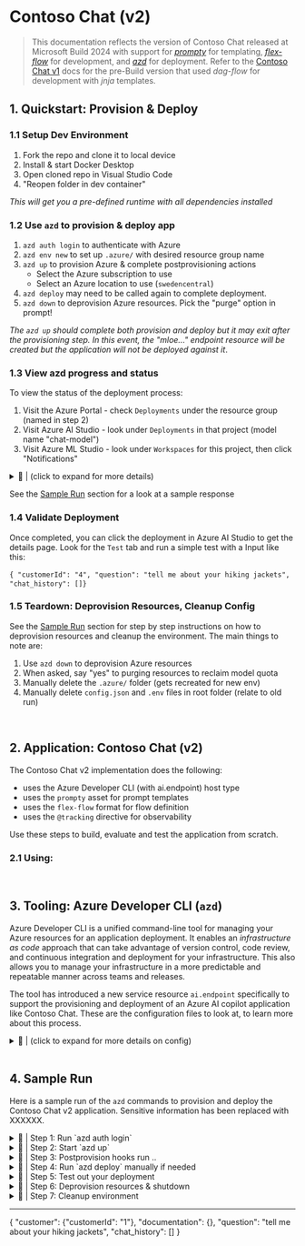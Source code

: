 # Contoso Chat (v2)

> This documentation reflects the version of Contoso Chat released at Microsoft Build 2024 with support for [_prompty_](https://microsoft.github.io/promptflow/tutorials/prompty-quickstart.html) for templating, [_flex-flow_](https://microsoft.github.io/promptflow/tutorials/flex-flow-quickstart.html) for development, and [_azd_](https://learn.microsoft.com/en-us/azure/developer/azure-developer-cli/) for deployment. Refer to the [Contoso Chat v1](./README-v1.md) docs for the pre-Build version that used _dag-flow_ for development with _jnja_ templates.

## 1. Quickstart: Provision & Deploy

### 1.1 Setup Dev Environment
1. Fork the repo and clone it to local device
1. Install & start Docker Desktop 
1. Open cloned repo in Visual Studio Code
1. "Reopen folder in dev container" 

_This will get you a pre-defined runtime with all dependencies installed_

### 1.2 Use `azd` to provision & deploy app
1. `azd auth login` to authenticate with Azure
1. `azd env new` to set up `.azure/` with desired resource group name
1. `azd up` to provision Azure & complete postprovisioning actions
    - Select the Azure subscription to use
    - Select an Azure location to use (`swedencentral`)
1. `azd deploy` may need to be called again to complete deployment.
1. `azd down` to deprovision Azure resources. Pick the "purge" option in prompt!

_The `azd up` should complete both provision and deploy but it may exit after the provisioning step. In this event, the "mloe..." endpoint resource will be created but the application will not be deployed against it_.

### 1.3 View azd progress and status
To view the status of the deployment process:
1. Visit the Azure Portal - check `Deployments` under the resource group (named in step 2)
1. Visit Azure AI Studio - look under `Deployments` in that project (model name "chat-model")
1. Visit Azure ML Studio - look under `Workspaces` for this project, then click "Notifications"

<details>
<summary> 🌟 | (click to expand for more details) </summary>
The first item will give you status of _Resource_ deployments - you should get all greens to show that the **provisioning** phase completed successfully.

The second item should give you status of the new AI  Endpoint resource deployment. During the provisioning phase, this should get created in `Deployments` panel as a new Endpoint with model name "chat-model". During deploy phase, this should show `Updating` status while model is being deployed, followed by `Succeeded` status when model endpoint is ready for client use.

The third item provides real-time status updates - look for 4 alerts in this sequence.
1. Endpoint "mloe-xxxxxxx" deployment creation completed
1. Command job "yyyyyy" in experiment "prepare_image" Completed
1. Endpoint "mloe-xxxxxxx" update completed
1. Endpoint "chat-deployment-zzzzz" deployment creation completed
</details>

See the [Sample Run](#5-sample-run) section for a look at a sample response

### 1.4 Validate Deployment

Once completed, you can click the deployment in Azure AI Studio to get the details page. Look for the `Test` tab and run a simple test with a Input like this:
```
{ "customerId": "4", "question": "tell me about your hiking jackets", "chat_history": []}
```
### 1.5 Teardown: Deprovision Resources, Cleanup Config

See the [Sample Run](#5-sample-run) section for step by step instructions on how to deprovision resources and cleanup the environment. The main things to note are:
 1. Use `azd down` to deprovision Azure resources
 1. When asked, say "yes" to purging resources to reclaim model quota
 1. Manually delete the `.azure/` folder (gets recreated for new env)
 1. Manually delete `config.json` and `.env` files in root folder (relate to old run)


<br/>

## 2. Application: Contoso Chat (v2)

The Contoso Chat v2 implementation does the following:
 - uses the Azure Developer CLI (with ai.endpoint) host type
 - uses the `prompty` asset for prompt templates
 - uses the `flex-flow` format for flow definition
 - uses the `@tracking` directive for observability

 Use these steps to build, evaluate and test the application from scratch.

 ### 2.1 Using: 

<br/>

 ## 3. Tooling: Azure Developer CLI (`azd`) 

 Azure Developer CLI is a unified command-line tool for managing your Azure resources for an application deployment. It enables an _infrastructure as code_ approach that can take advantage of version control, code review, and continuous integration and deployment for your infrastructure. This also allows you to manage your infrastructure in a more predictable and repeatable manner across teams and releases.

 The tool has introduced a new service resource `ai.endpoint` specifically to support the provisioning and deployment of an Azure AI copilot application like Contoso Chat. These are the configuration files to look at, to learn more about this process.

<details>
<summary> 🌟 | (click to expand for more details on config) </summary>

| File | Description |
| ---- | ----------- |
| `azure.yaml` | See [azure.yaml schema doc](√) for details |
| | 👉🏽 Explore `infra/` files |
| `infra/abbreviations.json` | See [abbreviation recommendations](https://learn.microsoft.com/azure/cloud-adoption-framework/ready/azure-best-practices/resource-abbreviations) |
| `infra/ai.yaml` | |
| `infra/ai.yaml.json` | |
| `infra/main.bicep` | See [azd-aistudio-starter](https://github.com/Azure-Samples/azd-aistudio-starter) for explainers |
| `infra/main.bicepparam` | See [.bicepparam doc](https://learn.microsoft.com/azure/azure-resource-manager/bicep/parameter-files?tabs=Bicep) for details|
| | 👉🏽 Explore `infra/` folders |
| `infra/app` | |
| `infra/core` | |
| `infra/hooks` | |
| | 👉🏽 Explore `infra/core` |
| | |
| | |
| | |
| | 👉🏽 Explore `infra/hooks` files |
| `postprovision.sh`| ☑️ Check if Azure CLI is authenticated <br/> ☑️ Check if Azure Subscription ID is set <br/> ☑️ Create `.env` locally <br/> ☑️ Create `config.json` locally <br/> ☑️ Install required Python packages <br/> ☑️ Populate search and cosmos data|
| | 👉🏽 Explore `infra/app` files|
| `cosmos-connection.bicep`| Defines `cosmosConnection` resource  |
| `workspace-connections.bicep`| Defines: `cosmosConnection` module |
| | |

</details>

<br/>

## 4. Sample Run

Here is a sample run of the `azd` commands to provision and deploy the Contoso Chat v2 application. Sensitive information has been replaced with XXXXXX.

<details>
<summary> 🌟 | Step 1: Run `azd auth login` </summary>
```bash
vscode ➜ /workspaces/contoso-chat-build-update (main) $ azd auth login
Logged in to Azure.
```
</details>


<details>
<summary> 🌟 | Step 2: Start `azd up` </summary>

```bash
vscode ➜ /workspaces/contoso-chat-build-update (main) $ azd up
? Enter a new environment name: msbuild-contosochat-may4
? Select an Azure Subscription to use: XXXXXX
? Select an Azure location to use: 29. (Europe) Sweden Central (swedencentral)
Note: Running custom 'up' workflow from azure.yaml

Provisioning Azure resources (azd provision)
Provisioning Azure resources can take some time.

Subscription: XXXXXX
Location: Sweden Central

  You can view detailed progress in the Azure Portal:
  https://portal.azure.com/#view/HubsExtension/DeploymentDetailsBlade/~/overview/id/XXXXXX

  (✓) Done: Resource group: rg-msbuild-contosochat-may4
  (✓) Done: Log Analytics workspace: log-tsefkzee35rmk
  (✓) Done: Container Registry: crtsefkzee35rmk
  (✓) Done: Cognitive Service: aoai-tsefkzee35rmk
  (✓) Done: Storage account: sttsefkzee35rmk
  (✓) Done: Key Vault: kv-tsefkzee35rmk
  (✓) Done: Application Insights: appi-tsefkzee35rmk
  (✓) Done: Search service: srch-tsefkzee35rmk
  (✓) Done: Machine Learning Workspace: ai-hub-tsefkzee35rmk
  (✓) Done: Machine Learning Workspace: ai-project-tsefkzee35rmk
```
</details>


<details>
<summary> 🌟 | Step 3: Postprovision hooks run .. </summary>

```bash
  ─────────────────── postprovision Hook Output ─────────────────────────────────────────────────────────────────────────────────────────────────────────────────────────────────────────────────────────────────────────────────

  ─────────────────── postprovision Hook Output ─────────────────────────────────────────────────────────────────────────────────────────────────────────────────────────────────────────────────────────────────────────────────


SUCCESS: Your application was provisioned in Azure in 14 minutes 7 seconds.
You can view the resources created under the resource group rg-msbuild-contosochat-may4 in Azure Portal:
https://portal.azure.com/#@/resource/subscriptions/XXXXXX/resourceGroups/rg-msbuild-contosochat-may4/overview

SUCCESS: Your up workflow to provision and deploy to Azure completed in 15 minutes 9 seconds.
```
</details>

<details>
<summary> 🌟 | Step 4: Run `azd deploy` manually if needed </summary>

If the previous `azd up` step did not show a `Deploying service chat` step (as is the case above) then call `azd deploy` explicitly to complete that step.

```bash
vscode ➜ /workspaces/contoso-chat-build-update (main) $ azd deploy

Deploying services (azd deploy)

  |===    | Deploying service chat (Deploying to AI Online Endpoint)
  |=====  | Deploying service chat (Deploying to AI Online Endpoint)
  |=======| Deploying service chat (Deploying to AI Online Endpoint)
  |  =====| Deploying service chat (Deploying to AI Online Endpoint)
  (✓) Done: Deploying service chat
  - Endpoint: Scoring: https://mloe-tsefkzee35rmk.swedencentral.inference.ml.azure.com/score
  - Endpoint: Swagger: https://mloe-tsefkzee35rmk.swedencentral.inference.ml.azure.com/swagger.json

SUCCESS: Your application was deployed to Azure in 17 minutes 2 seconds.
You can view the resources created under the resource group rg-msbuild-contosochat-may4 in Azure Portal:
https://portal.azure.com/#@/resource/subscriptions/XXXXXX/resourceGroups/rg-msbuild-contosochat-may4/overview
```
</details>

<details>
<summary> 🌟 | Step 5: Test out your deployment </summary>

Once completed, you can click the deployment in Azure AI Studio to get the details page. Look for the `Test` tab.

> Run a simple test with a Input like this:

```
{ "question" : "What hiking boots should I get for a trip to Spain?" }
```
> You should see output like this

```bash
{
  "answer": "Hey Jane! 🌟 Based on your previous purchase of the TrekReady Hiking Boots, I highly recommend sticking with them for your trip to Spain! 🥾 These boots are crafted from leather and offer durability, comfort, and excellent traction capabilities. They are perfect for all your hiking adventures! 🏔️🚶‍♀️ So go ahead and rock those TrekReady boots in Spain! Enjoy your trip! ✨🌞",
  "context": [
    {
      "content": "Introducing the TrekReady Hiking Boots - stepping up your hiking game, one footprint at a time! Crafted from leather, these stylistic Trailmates are made to last. TrekReady infuses durability with its reinforced stitching and toe protection, making sure your journey is never stopped short. Comfort? They have that covered too! The boots are a haven with their breathable materials, cushioned insole, with padded collar and tongue; all nestled neatly within their lightweight design. As they say, it's what's inside that counts - so inside you'll find a moisture-wicking lining that quarantines stank and keeps your feet fresh as that mountaintop breeze. Remember the fear of slippery surfaces? With these boots, you can finally tell it to 'take a hike'! Their shock-absorbing midsoles and excellent traction capabilities promise stability at your every step. Beautifully finished in a traditional lace-up system, every adventurer deserves a pair of TrekReady Hiking Boots. Hike more, worry less!",
      "id": "4",
      "title": "TrekReady Hiking Boots",
      "url": "/products/trekready-hiking-boots"
    },
    {
      "content": "Meet the TrekReady TrailWalker Hiking Shoes, the ideal companion for all your outdoor adventures. Constructed with synthetic leather and breathable mesh, these shoes are tough as nails yet surprisingly airy. Their cushioned insoles offer fabulous comfort for long hikes, while the supportive midsoles and traction outsoles with multidirectional lugs ensure stability and excellent grip. A quick-lace system, padded collar and tongue, and reflective accents make these shoes a dream to wear. From combating rough terrain with the reinforced toe cap and heel, to keeping off trail debris with the protective mudguard, the TrailWalker Hiking Shoes have you covered. These waterproof warriors are made to endure all weather conditions. But they're not just about being rugged, they're light as a feather too, minimizing fatigue during epic hikes. Each pair can be customized for a perfect fit with removable insoles and availability in multiple sizes and widths. Navigate hikes comfortably and confidently with the TrailWalker Hiking Shoes. Adventure, here you come!",
      "id": "11",
      "title": "TrailWalker Hiking Shoes",
      "url": "/products/trailwalker-hiking-shoes"
    },
    {
      "content": "Meet the TrailBlaze Hiking Pants from MountainStyle, the stylish khaki champions of the trails. These are not just pants; they're your passport to outdoor adventure. Crafted from high-quality nylon fabric, these dapper troopers are lightweight and fast-drying, with a water-resistant armor that laughs off light rain. Their breathable design whisks away sweat while their articulated knees grant you the flexibility of a mountain goat. Zippered pockets guard your essentials, making them a hiker's best ally. Designed with durability for all your trekking trials, these pants come with a comfortable, ergonomic fit that will make you forget you're wearing them. Sneak a peek, and you are sure to be tempted by the sleek allure that is the TrailBlaze Hiking Pants. Your outdoors wardrobe wouldn't be quite complete without them.",
      "id": "10",
      "title": "TrailBlaze Hiking Pants",
      "url": "/products/trailblaze-hiking-pants"
    }
  ]
}
```
</details>

<details>
<summary> 🌟 | Step 6: Deprovision resources & shutdown </summary>

```bash
vscode ➜ /workspaces/contoso-chat-build-update (main) $ azd down

Deleting all resources and deployed code on Azure (azd down)
Local application code is not deleted when running 'azd down'.

  Resource group(s) to be deleted:

    • rg-msbuild-contosochat-may4: https://portal.azure.com/#@/resource/subscriptions/XXXXXX/resourceGroups/rg-msbuild-contosochat-may4/overview

? Total resources to delete: 13, are you sure you want to continue? Yes
Deleting your resources can take some time.

  (✓) Done: Deleting resource group: rg-msbuild-contosochat-may4

  Warning: The following operation will delete 1 Key Vault and 1 AIServices.
These resources have soft delete enabled allowing them to be recovered for a period or time after deletion. During this period, their names may not be reused. In the future, you can use the argument --purge to skip this confirmation.

? Would you like to permanently delete these resources instead, allowing their names to be reused? (y/N) Yes

  (✓) Done: Purging Key Vault: kv-tsefkzee35rmk
  (✓) Done: Purging Cognitive Account: aoai-tsefkzee35rmk

SUCCESS: Your application was removed from Azure in 20 minutes 20 seconds.
```
</details>

<details>
<summary> 🌟 | Step 7: Cleanup environment </summary>


1. The dev container is configured to also contain the Azure Developer CLI VS Code Extension. You can use this as an alternative to CLI commands as shown below.

    ![AZD Extension](./../docs/img/azd-extension.png)

1. To delete the deployment and resources (and reclaim quota), choose the relevant option in the Azure Developer CLI extension or run `azd down` from commandline. Both options will prompt you for a decision on whether to **soft delete** or **purge** resources. **Always elect to purge resources** for now so that your model quota is not consumed by soft-deleted resources, limiting your ability to run new deployments or other applications in that region.
    - In the extension, you will see a popup like this. **Choose Delete and Purge** instead of the default "Soft Delete" option.

      ![Dialog](./../docs/img/azd-down.png)

    - If you use the CLI, you will get the same option as a `y/N` prompt where the default is "N". **Choose Y to purge resources instead**.
1. This completes resources cleanup but you may need to do a couple of manual clean up steps after, to get the repo back to its initial state:
    - **Delete `.azure/` manually.** It will contain the last environment you provisioned along with files that were created in postprovisioning. Deleting this lets you start the entire exercise from scratch with the same initial repo state.
    - **Delete `config.json` and `.env` in root folder**. These were created by postprovisioning and contain configuration parameters for the previous run. They will get recreated in new runs automatically.
</details>

---

{
  "customer": {"customerId": "1"},
  "documentation": {}, 
  "question": "tell me about your hiking jackets", "chat_history": []
}